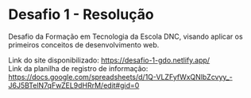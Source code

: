# Desafio 1 - Resolução
Desafio da Formação em Tecnologia da Escola DNC, visando aplicar os primeiros conceitos de desenvolvimento web.

Link do site disponibilizado: https://desafio-1-gdo.netlify.app/<br>
Link da planilha de registro de informação: https://docs.google.com/spreadsheets/d/1Q-VLZFyfWxQNlbZcvyy_-J6J5BTelN7qFwZEL9dHRrM/edit#gid=0
